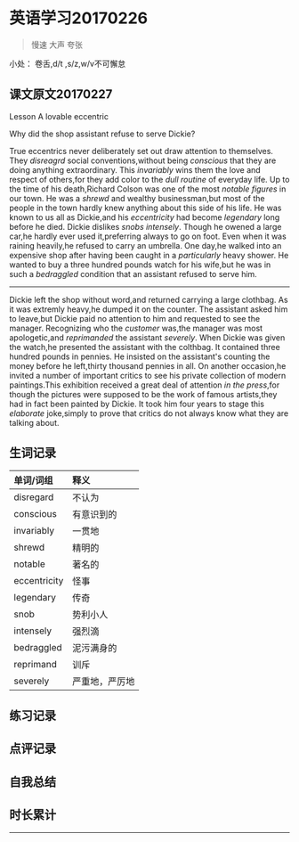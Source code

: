 # 英语学习20170226

> 慢速 大声 夸张

小处： 卷舌,d/t ,s/z,w/v不可懈怠

## 课文原文20170227

Lesson A lovable eccentric

Why did the shop assistant refuse to serve Dickie?

True eccentrics never deliberately set out draw attention to themselves.
They _disreagrd_ social conventions,without being _conscious_ that they are doing anything extraordinary.
This _invariably_ wins them the love and respect of others,for they add color to the _dull_ _routine_ of everyday life.
Up to the time of his death,Richard Colson was one of the most _notable figures_ in our town.
He was a _shrewd_ and wealthy businessman,but most of the people in the town hardly knew anything about this side of his life.
He was known to us all as Dickie,and his _eccentricity_ had become _legendary_ long before he died.
Dickie dislikes _snobs_ _intensely_.
Though he owened a large car,he hardly ever used it,preferring always to go on foot.
Even when it was raining heavily,he refused to carry an umbrella.
One day,he walked into an expensive shop after having been caught in a _particularly_ heavy shower.
He wanted to buy a three hundred pounds watch for his wife,but he was in such a _bedraggled_ condition that an assistant refused to serve him.

---

Dickie left the shop without word,and returned carrying a large clothbag.
As it was extremly heavy,he dumped it on the counter.
The assistant asked him to leave,but Dickie paid no attention to him and requested to see the manager.
Recognizing who the _customer_ was,the manager was most apologetic,and _reprimanded_ the assistant _severely_.
When Dickie was given the watch,he presented the assistant with the colthbag.
It contained three hundred pounds in pennies.
He insisted on the assistant's counting the money before he left,thirty thousand pennies in all.
On another occasion,he invited a number of important critics to see his private collection of modern paintings.This exhibition received a great deal of attention _in the press_,for though the pictures were supposed to be the work of famous artists,they had in fact been painted by Dickie.
It took him four years to stage this _elaborate_ joke,simply to prove that critics do not always know what they are talking about. 

## 生词记录
| 单词/词组 | 释义  |
|:----------|:------|
| disregard | 不认为 |
| conscious | 有意识到的 |
| invariably | 一贯地 |
| shrewd | 精明的 |
| notable | 著名的 |
| eccentricity | 怪事 |
| legendary | 传奇 |
| snob | 势利小人 |
| intensely | 强烈滴|
| bedraggled | 泥污满身的 |
| reprimand | 训斥 |
| severely | 严重地，严厉地| 

## 练习记录


## 点评记录


## 自我总结


## 时长累计


---
